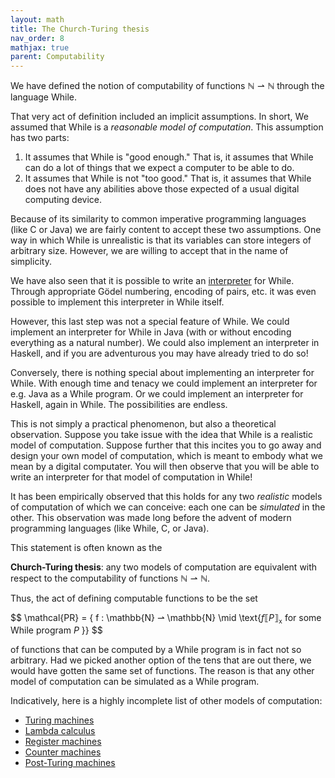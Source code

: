 ```yaml
---
layout: math
title: The Church-Turing thesis
nav_order: 8
mathjax: true
parent: Computability
---
```


We have defined the notion of computability of functions $\mathbb{N} ⇀
\mathbb{N}$ through the language While. 

That very act of definition included an implicit assumptions. In short, We
assumed that While is a _reasonable model of computation_. This assumption
has two parts:
1. It assumes that While is "good enough." That is, it assumes that While can
   do a lot of things that we expect a computer to be able to do.
2. It assumes that While is not "too good." That is, it assumes that While
   does not have any abilities above those expected of a usual digital
   computing device.

Because of its similarity to common imperative programming languages (like C
or Java) we are fairly content to accept these two assumptions. One way in
which While is unrealistic is that its variables can store integers of
arbitrary size. However, we are willing to accept that in the name of
simplicity.

We have also seen that it is possible to write an
[interpreter](https://uob-coms20007.github.io/reference/computability/universal.html#interpreter)
for While. Through appropriate Gödel numbering, encoding of pairs, etc. it
was even possible to implement this interpreter in While itself.

However, this last step was not a special feature of While. We could
implement an interpreter for While in Java (with or without encoding
everything as a natural number). We could also implement an interpreter in
Haskell, and if you are adventurous you may have already tried to do so!

Conversely, there is nothing special about implementing an interpreter for
While. With enough time and tenacy we could implement an interpreter for e.g.
Java as a While program. Or we could implement an interpreter for Haskell,
again in While. The possibilities are endless.

This is not simply a practical phenomenon, but also a theoretical
observation. Suppose you take issue with the idea that While is a realistic
model of computation. Suppose further that this incites you to go away and
design your own model of computation, which is meant to embody what we mean
by a digital computater. You will then observe that you will be able to write
an interpreter for that model of computation in While!

It has been empirically observed that this holds for any two _realistic_
models of computation of which we can conceive: each one can be _simulated_
in the other. This observation was made long before the advent of modern
programming languages (like While, C, or Java).

This statement is often known as the

**Church-Turing thesis**: any two models of computation are equivalent with
respect to the computability of functions $\mathbb{N} ⇀ \mathbb{N}$.

Thus, the act of defining computable functions to be the set

$$
  \mathcal{PR} = \{ f : \mathbb{N} ⇀ \mathbb{N} \mid \text{$f ⟦ P ⟧_{\texttt{x}}$ for some While program $P$ }}
$$

of functions that can be computed by a While program is in fact not so
arbitrary. Had we picked another option of the tens that are out there, we
would have gotten the same set of functions. The reason is that any other
model of computation can be simulated as a While program.

Indicatively, here is a highly incomplete list of other models of computation:
* [Turing machines](https://www.youtube.com/watch?v=E3keLeMwfHY)
* [Lambda calculus](https://www.bris.ac.uk/unit-programme-catalogue/UnitDetails.jsa?ayrCode=21%2F22&unitCode=COMS30040)
* [Register machines](https://en.wikipedia.org/wiki/Register_machine)
* [Counter machines](https://en.wikipedia.org/wiki/Counter_machine)
* [Post-Turing machines](https://en.wikipedia.org/wiki/Post%E2%80%93Turing_machine)